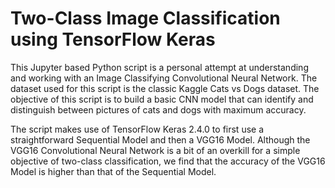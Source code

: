 # Two-Class Image Classification using TensorFlow Keras 


This Jupyter based Python script is a personal attempt at understanding and working with an Image Classifying Convolutional Neural Network.
The dataset used for this script is the classic Kaggle Cats vs Dogs dataset. The objective of this script is to build a basic CNN model that can identify and distinguish between pictures of cats and dogs with maximum accuracy.

The script makes use of TensorFlow Keras 2.4.0 to first use a straightforward Sequential Model and then a VGG16 Model.
Although the VGG16 Convolutional Neural Network is a bit of an overkill for a simple objective of two-class classification, we find that the accuracy of the VGG16 Model is higher than that of the Sequential Model.
